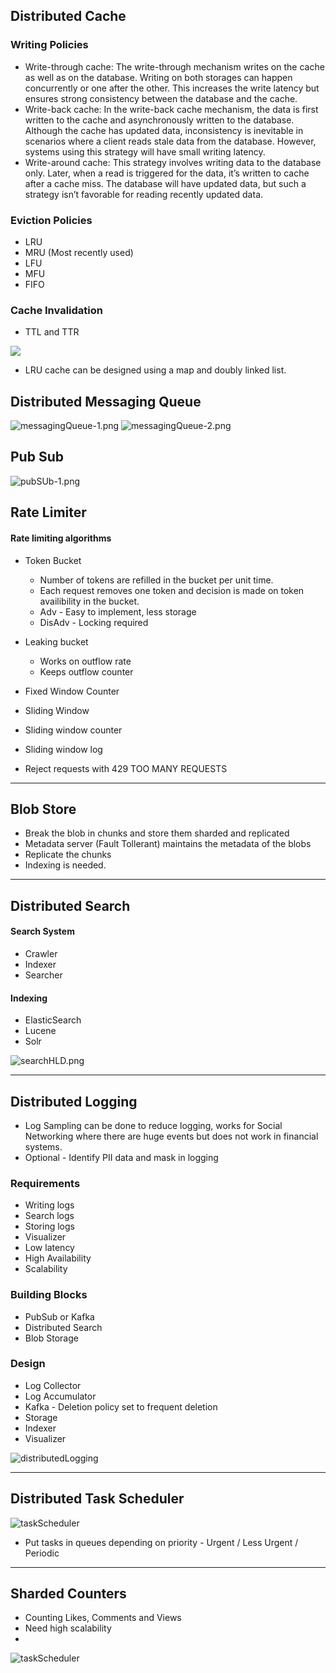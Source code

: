 ## Distributed Cache
### Writing Policies
- Write-through cache: The write-through mechanism writes on the cache as well as on the database. Writing on both storages can happen concurrently or one after the other. This increases the write latency but ensures strong consistency between the database and the cache.
- Write-back cache: In the write-back cache mechanism, the data is first written to the cache and asynchronously written to the database. Although the cache has updated data, inconsistency is inevitable in scenarios where a client reads stale data from the database. However, systems using this strategy will have small writing latency.
- Write-around cache: This strategy involves writing data to the database only. Later, when a read is triggered for the data, it’s written to cache after a cache miss. The database will have updated data, but such a strategy isn’t favorable for reading recently updated data.

### Eviction Policies
- LRU
- MRU (Most recently used)
- LFU
- MFU
- FIFO

### Cache Invalidation
- TTL and TTR

![](./resources/distributedCache.png)
- LRU cache can be designed using a map and doubly linked list.

## Distributed Messaging Queue
![messagingQueue-1.png](./resources/messagingQueue-1.png)
![messagingQueue-2.png](./resources/messagingQueue-2.png)

## Pub Sub
![pubSUb-1.png](./resources/pubSUb-1.png)

## Rate Limiter
#### Rate limiting algorithms
- Token Bucket
  - Number of tokens are refilled in the bucket per unit time.
  - Each request removes one token and decision is made on token availibility in the bucket.
  - Adv - Easy to implement, less storage
  - DisAdv - Locking required
- Leaking bucket
  - Works on outflow rate
  - Keeps outflow counter
- Fixed Window Counter
- Sliding Window
- Sliding window counter
- Sliding window log

- Reject requests with 429 TOO MANY REQUESTS
---

## Blob Store
- Break the blob in chunks and store them sharded and replicated
- Metadata server (Fault Tollerant) maintains the metadata of the blobs
- Replicate the chunks
- Indexing is needed.

---

## Distributed Search
#### Search System
- Crawler
- Indexer
- Searcher
#### Indexing
- ElasticSearch
- Lucene
- Solr

![searchHLD.png](./resources/searchHLD.png)

---

## Distributed Logging
- Log Sampling can be done to reduce logging, works for Social Networking where there are huge events but does not work in financial systems.
- Optional - Identify PII data and mask in logging
### Requirements
- Writing logs
- Search logs
- Storing logs
- Visualizer
- Low latency
- High Availability
- Scalability
### Building Blocks
- PubSub or Kafka
- Distributed Search
- Blob Storage
### Design
- Log Collector
- Log Accumulator
- Kafka - Deletion policy set to frequent deletion
- Storage
- Indexer
- Visualizer

![distributedLogging](./resources/distributedLogging.png)


---

## Distributed Task Scheduler
![taskScheduler](./resources/taskScheduler.png)
- Put tasks in queues depending on priority - Urgent / Less Urgent / Periodic

---

## Sharded Counters
- Counting Likes, Comments and Views
- Need high scalability
- 
![taskScheduler](./resources/taskScheduler.png)

